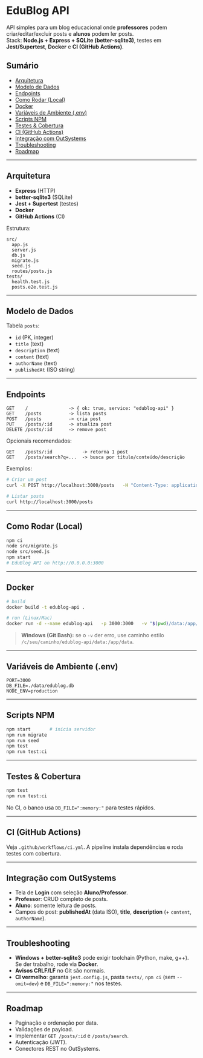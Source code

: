 # EduBlog API

API simples para um blog educacional onde **professores** podem criar/editar/excluir posts e **alunos** podem ler posts.  
Stack: **Node.js + Express + SQLite (better-sqlite3)**, testes em **Jest/Supertest**, **Docker** e **CI (GitHub Actions)**.

## Sumário
- [Arquitetura](#arquitetura)
- [Modelo de Dados](#modelo-de-dados)
- [Endpoints](#endpoints)
- [Como Rodar (Local)](#como-rodar-local)
- [Docker](#docker)
- [Variáveis de Ambiente (.env)](#variáveis-de-ambiente-env)
- [Scripts NPM](#scripts-npm)
- [Testes & Cobertura](#testes--cobertura)
- [CI (GitHub Actions)](#ci-github-actions)
- [Integração com OutSystems](#integração-com-outsystems)
- [Troubleshooting](#troubleshooting)
- [Roadmap](#roadmap)

---

## Arquitetura
- **Express** (HTTP)
- **better-sqlite3** (SQLite)
- **Jest + Supertest** (testes)
- **Docker**
- **GitHub Actions** (CI)

Estrutura:
```
src/
  app.js
  server.js
  db.js
  migrate.js
  seed.js
  routes/posts.js
tests/
  health.test.js
  posts.e2e.test.js
```

---

## Modelo de Dados
Tabela `posts`:

- `id` (PK, integer)
- `title` (text)
- `description` (text)
- `content` (text)
- `authorName` (text)
- `publishedAt` (ISO string)

---

## Endpoints
```
GET    /               -> { ok: true, service: "edublog-api" }
GET    /posts          -> lista posts
POST   /posts          -> cria post
PUT    /posts/:id      -> atualiza post
DELETE /posts/:id      -> remove post
```

Opcionais recomendados:
```
GET    /posts/:id           -> retorna 1 post
GET    /posts/search?q=...  -> busca por título/conteúdo/descrição
```

Exemplos:
```bash
# Criar um post
curl -X POST http://localhost:3000/posts   -H "Content-Type: application/json"   -d '{"title":"Primeiro post","description":"Demo","content":"Oi","authorName":"Prof"}'

# Listar posts
curl http://localhost:3000/posts
```

---

## Como Rodar (Local)
```bash
npm ci
node src/migrate.js
node src/seed.js
npm start
# EduBlog API on http://0.0.0.0:3000
```

---

## Docker
```bash
# build
docker build -t edublog-api .

# run (Linux/Mac)
docker run -d --name edublog-api   -p 3000:3000   -v "$(pwd)/data:/app/data"   edublog-api
```

> **Windows (Git Bash):** se o `-v` der erro, use caminho estilo `/c/seu/caminho/edublog-api/data:/app/data`.

---

## Variáveis de Ambiente (.env)
```env
PORT=3000
DB_FILE=./data/edublog.db
NODE_ENV=production
```

---

## Scripts NPM
```bash
npm start       # inicia servidor
npm run migrate
npm run seed
npm test
npm run test:ci
```

---

## Testes & Cobertura
```bash
npm test
npm run test:ci
```
No CI, o banco usa `DB_FILE=":memory:"` para testes rápidos.

---

## CI (GitHub Actions)
Veja `.github/workflows/ci.yml`. A pipeline instala dependências e roda testes com cobertura.

---

## Integração com OutSystems
- Tela de **Login** com seleção **Aluno/Professor**.
- **Professor**: CRUD completo de posts.
- **Aluno**: somente leitura de posts.
- Campos do post: **publishedAt** (data ISO), **title**, **description** (+ `content`, `authorName`).

---

## Troubleshooting
- **Windows + better-sqlite3** pode exigir toolchain (Python, make, g++). Se der trabalho, rode via **Docker**.
- **Avisos CRLF/LF** no Git são normais.
- **CI vermelho**: garanta `jest.config.js`, pasta `tests/`, `npm ci` (sem `--omit=dev`) e `DB_FILE=":memory:"` nos testes.

---

## Roadmap
- Paginação e ordenação por data.
- Validações de payload.
- Implementar `GET /posts/:id` e `/posts/search`.
- Autenticação (JWT).
- Conectores REST no OutSystems.
